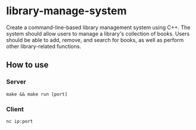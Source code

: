# library-manage-system
Create a command-line-based library management system using C++. The system should allow users to manage a library's collection of books. Users should be able to add, remove, and search for books, as well as perform other library-related functions.
## How to use
### Server
```shell=
make && make run [port]
```
### Client
```shell=
nc ip:port
```
